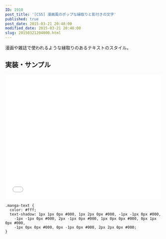 ```yaml
---
ID: 1910
post_title: '[CSS] 漫画風のポップな縁取りと影付きの文字'
published: true
post_date: 2015-03-21 20:48:00
modified_date: 2015-03-21 20:48:00
slug: 20150321204800.html
---
```

漫画や雑誌で使われるような縁取りのあるテキストのスタイル。

<!--more-->

<h2>実装・サンプル</h2>

<iframe height='400' scrolling='no' title='manga-like pop edging and characters with shadows' src='//codepen.io/hiro0218/embed/BvrYPR/?height=400&theme-id=light&default-tab=result' frameborder='no' allowtransparency='true' allowfullscreen='true' style='width: 100%;'>See the Pen <a href='https://codepen.io/hiro0218/pen/BvrYPR/'>manga-like pop edging and characters with shadows</a> by hiro (<a href='https://codepen.io/hiro0218'>@hiro0218</a>) on <a href='https://codepen.io'>CodePen</a>.
</iframe>

<pre><code class="language-css">.manga-text {
  color: #fff;
  text-shadow: 1px 1px 0px #000, 1px 2px 0px #000, -1px -1px 0px #000,
    -1px -1px 0px #000, 2px -1px 0px #000, 1px 0px 0px #000, 0px 1px 0px #000,
    -1px 0px 0px #000, 0px -1px 0px #000, 2px 2px 0px #000;
}
</code></pre>